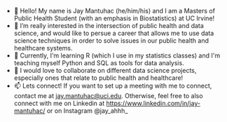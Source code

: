 - 👋 Hello! My name is Jay Mantuhac (he/him/his) and I am a Masters of Public Health Student (with an emphasis in Biostatistics) at UC Irvine!
- 👀 I’m really interested in the intersection of public health and data science, and would like to persue a career that allows me to use data science techniques in order to solve issues in our public health and healthcare systems.
- 🌱 Currently, I'm learning R (which I use in my statistics classes) and I'm teaching myself Python and SQL as tools for data analysis.
- 💞️ I would love to collaborate on different data science projects, especially ones that relate to public health and healthcare!
- 📫 Lets connect! If you want to set up a meeting with me to connect, contact me at jay.mantuhac@uci.edu. Otherwise, feel free to also connect with me on Linkedin at https://www.linkedin.com/in/jay-mantuhac/ or on Instagram @jay_ahhh_

<!---
jaymantuhac/jaymantuhac is a ✨ special ✨ repository because its `README.md` (this file) appears on your GitHub profile.
You can click the Preview link to take a look at your changes.
--->
